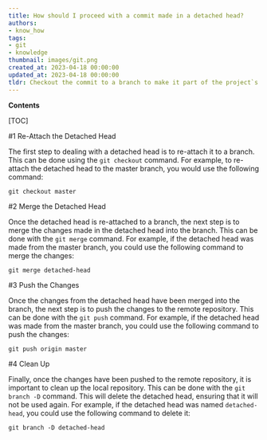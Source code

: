 ```yaml
---
title: How should I proceed with a commit made in a detached head?
authors:
- know_how
tags:
- git
- knowledge
thumbnail: images/git.png
created_at: 2023-04-18 00:00:00
updated_at: 2023-04-18 00:00:00
tldr: Checkout the commit to a branch to make it part of the project`s history.
---
```


**Contents**

[TOC]

#1 Re-Attach the Detached Head

The first step to dealing with a detached head is to re-attach it to a branch. This can be done using the `git checkout` command. For example, to re-attach the detached head to the master branch, you would use the following command:

```
git checkout master
```

#2 Merge the Detached Head

Once the detached head is re-attached to a branch, the next step is to merge the changes made in the detached head into the branch. This can be done with the `git merge` command. For example, if the detached head was made from the master branch, you could use the following command to merge the changes:

```
git merge detached-head
```

#3 Push the Changes

Once the changes from the detached head have been merged into the branch, the next step is to push the changes to the remote repository. This can be done with the `git push` command. For example, if the detached head was made from the master branch, you could use the following command to push the changes:

```
git push origin master
```

#4 Clean Up

Finally, once the changes have been pushed to the remote repository, it is important to clean up the local repository. This can be done with the `git branch -D` command. This will delete the detached head, ensuring that it will not be used again. For example, if the detached head was named `detached-head`, you could use the following command to delete it:

```
git branch -D detached-head
```

